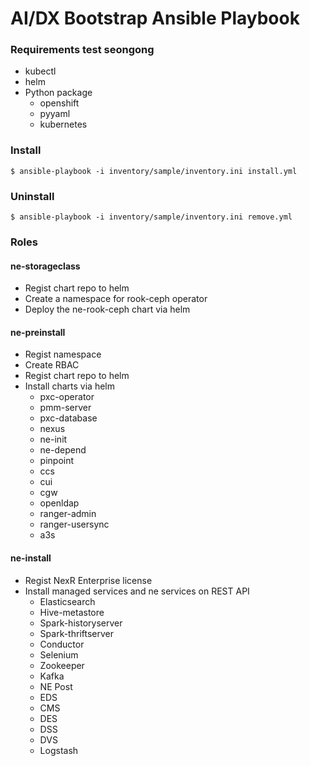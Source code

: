 # AI/DX Bootstrap Ansible Playbook

### Requirements test seongong
- kubectl
- helm
- Python package
  * openshift
  * pyyaml
  * kubernetes

### Install
```shell script
$ ansible-playbook -i inventory/sample/inventory.ini install.yml
```

### Uninstall
```shell script
$ ansible-playbook -i inventory/sample/inventory.ini remove.yml
```

### Roles

#### ne-storageclass
- Regist chart repo to helm
- Create a namespace for rook-ceph operator
- Deploy the ne-rook-ceph chart via helm

#### ne-preinstall
- Regist namespace
- Create RBAC
- Regist chart repo to helm
- Install charts via helm
  * pxc-operator
  * pmm-server
  * pxc-database
  * nexus
  * ne-init
  * ne-depend
  * pinpoint
  * ccs
  * cui
  * cgw
  * openldap
  * ranger-admin
  * ranger-usersync
  * a3s

#### ne-install
- Regist NexR Enterprise license
- Install managed services and ne services on REST API
  * Elasticsearch
  * Hive-metastore
  * Spark-historyserver
  * Spark-thriftserver
  * Conductor
  * Selenium
  * Zookeeper
  * Kafka
  * NE Post
  * EDS
  * CMS
  * DES
  * DSS
  * DVS
  * Logstash
